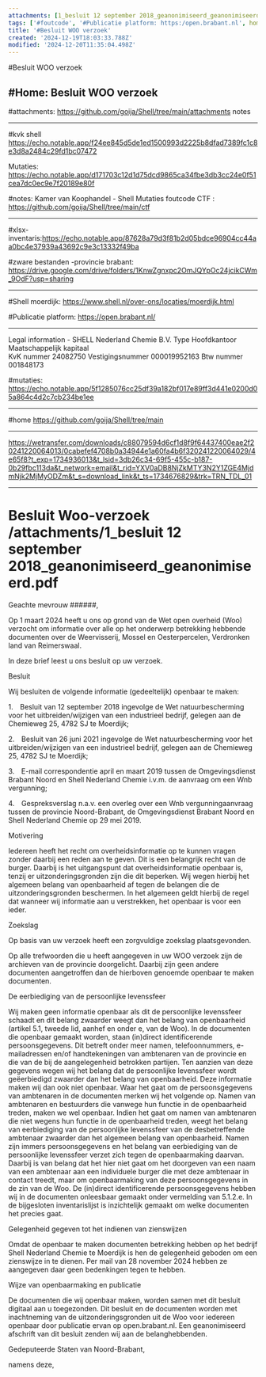 ```yaml
---
attachments: [1_besluit 12 september 2018_geanonimiseerd_geanonimiseerd.pdf, 2_email correspondentie april en maart 2019 ODBN en Shell Nederland Chemie gelakt_geanonimiseerd.pdf.pdf, 3_Gespreksverslag van 12 juni 2019_geanonimiseerd_geanonimiseerd.pdf, 4_Besluit van 26 juni 2021 Wet natuurbescherming - Natura 2000 Chemieweg 25 4782_geanonimiseerd.pdf, Inventaris_38188.xlsx]
tags: ['#foutcode', '#Publicatie platform: https:/open.brabant.nl', home/uservies/Bureaublad/Shell/notes, home/uservies/Bureaublad/Shell/xlsx-inventaris, kvk shell]
title: '#Besluit WOO verzoek'
created: '2024-12-19T18:03:33.788Z'
modified: '2024-12-20T11:35:04.498Z'
---
```


#Besluit WOO verzoek

#Home: Besluit WOO verzoek
--------------------------------------------
#attachments: https://github.com/goija/Shell/tree/main/attachments
notes

------------------------------------------
#kvk shell https://echo.notable.app/f24ee845d5de1ed1500993d2225b8dfad7389fc1c8e3d8a2484c29fd1bc07472

Mutaties: https://echo.notable.app/d171703c12d1d75dcd9865ca34fbe3db3cc24e0f51cea7dc0ec9e7f20189e80f

#notes: 
Kamer van Koophandel - Shell
Mutaties
foutcode 
CTF : https://github.com/goija/Shell/tree/main/ctf

----------------------------------------

#xlsx-inventaris:https://echo.notable.app/87628a79d3f81b2d05bdce96904cc44aa0bc4e37939a43692c9e3c13332f49ba

#zware bestanden -provincie brabant: https://drive.google.com/drive/folders/1KnwZgnxpc2OmJQYpOc24jcikCWm_9OdF?usp=sharing

--------------------------------------------------

#Shell moerdijk: https://www.shell.nl/over-ons/locaties/moerdijk.html

#Publicatie platform: https://open.brabant.nl/

----------------------------------------------------
Legal information - SHELL Nederland Chemie B.V.
Type	Hoofdkantoor
Maatschappelijk kapitaal	
KvK nummer	24082750
Vestigingsnummer	000019952163
Btw nummer	001848173

#mutaties: https://echo.notable.app/5f1285076cc25df39a182bf017e89ff3d441e0200d05a864c4d2c7cb234be1ee

-------------------------------------------------------------

#home https://github.com/goija/Shell/tree/main

----------------------------------------------------------------

https://wetransfer.com/downloads/c88079594d6cf1d8f9f64437400eae2f20241220064013/0cabefef4708b0a34944e1a60fa4b6f320241220064029/4e65f8?t_exp=1734936013&t_lsid=3db26c34-69f5-455c-b187-0b29fbc113da&t_network=email&t_rid=YXV0aDB8NjZkMTY3N2Y1ZGE4MjdmNjk2MjMyODZm&t_s=download_link&t_ts=1734676829&trk=TRN_TDL_01

------------------------------------------------------------

# Besluit Woo-verzoek /attachments/1_besluit 12 september 2018_geanonimiseerd_geanonimiseerd.pdf

Geachte mevrouw ######,

Op 1 maart 2024 heeft u ons op grond van de Wet open overheid (Woo) verzocht om informatie over alle op het onderwerp betrekking hebbende documenten over de Weervisserij, Mossel en Oesterpercelen, Verdronken land van Reimerswaal. 

In deze brief leest u ons besluit op uw verzoek.

Besluit

Wij besluiten de volgende informatie (gedeeltelijk) openbaar te maken: 

1. Besluit van 12 september 2018 ingevolge de Wet natuurbescherming voor het uitbreiden/wijzigen van een industrieel bedrijf, gelegen aan de Chemieweg 25, 4782 SJ te Moerdijk;

2. Besluit van 26 juni 2021 ingevolge de Wet natuurbescherming voor het uitbreiden/wijzigen van een industrieel bedrijf, gelegen aan de Chemieweg 25, 4782 SJ te Moerdijk;

3. E-mail correspondentie april en maart 2019 tussen de Omgevingsdienst Brabant Noord en Shell Nederland Chemie i.v.m. de aanvraag om een Wnb vergunning;

4. Gespreksverslag n.a.v. een overleg over een Wnb vergunningaanvraag tussen de provincie Noord-Brabant, de Omgevingsdienst Brabant Noord en Shell Nederland Chemie op 29 mei 2019.

Motivering 

Iedereen heeft het recht om overheidsinformatie op te kunnen vragen zonder daarbij een reden aan te geven. Dit is een belangrijk recht van de burger. Daarbij is het uitgangspunt dat overheidsinformatie openbaar is, tenzij er uitzonderingsgronden zijn die dit beperken. Wij wegen hierbij het algemeen belang van openbaarheid af tegen de belangen die de uitzonderingsgronden beschermen. In het algemeen geldt hierbij de regel dat wanneer wij informatie aan u verstrekken, het openbaar is voor een ieder. 

Zoekslag

Op basis van uw verzoek heeft een zorgvuldige zoekslag plaatsgevonden. 

Op alle trefwoorden die u heeft aangegeven in uw WOO verzoek zijn de archieven van de provincie doorgelicht. Daarbij zijn geen andere documenten aangetroffen dan de hierboven genoemde openbaar te maken documenten.  

De eerbiediging van de persoonlijke levenssfeer

Wij maken geen informatie openbaar als dit de persoonlijke levenssfeer schaadt en dit belang zwaarder weegt dan het belang van openbaarheid (artikel 5.1, tweede lid, aanhef en onder e, van de Woo).
In de documenten die openbaar gemaakt worden, staan (in)direct identificerende persoonsgegevens. Dit betreft onder meer namen, telefoonnummers, e-mailadressen en/of handtekeningen van ambtenaren van de provincie en die van de bij de aangelegenheid betrokken partijen. Ten aanzien van deze gegevens wegen wij het belang dat de persoonlijke levenssfeer wordt geëerbiedigd zwaarder dan het belang van openbaarheid. Deze informatie maken wij dan ook niet openbaar. Waar het gaat om de persoonsgegevens van ambtenaren in de documenten merken wij het volgende op. Namen van ambtenaren en bestuurders die vanwege hun functie in de openbaarheid treden, maken we wel openbaar. Indien het gaat om namen van ambtenaren die niet wegens hun functie in de openbaarheid treden, weegt het belang van eerbiediging van de persoonlijke levenssfeer van de desbetreffende ambtenaar zwaarder dan het algemeen belang van openbaarheid. Namen zijn immers persoonsgegevens en het belang van eerbiediging van de persoonlijke levenssfeer verzet zich tegen de openbaarmaking daarvan. Daarbij is van belang dat het hier niet gaat om het doorgeven van een naam van een ambtenaar aan een individuele burger die met deze ambtenaar in contact treedt, maar om openbaarmaking van deze persoonsgegevens in de zin van de Woo. 
De (in)direct identificerende persoonsgegevens hebben wij in de documenten onleesbaar gemaakt onder vermelding van 5.1.2.e. In de bijgesloten inventarislijst is inzichtelijk gemaakt om welke documenten het precies gaat.

Gelegenheid gegeven tot het indienen van zienswijzen

Omdat de openbaar te maken documenten betrekking hebben op het bedrijf Shell Nederland Chemie te Moerdijk is hen de gelegenheid geboden om een zienswijze in te dienen. Per mail van 28 november 2024 hebben ze aangegeven daar geen bedenkingen tegen te hebben.

Wijze van openbaarmaking en publicatie

De documenten die wij openbaar maken, worden samen met dit besluit digitaal aan u toegezonden.  Dit besluit en de documenten worden met inachtneming van de uitzonderingsgronden uit de Woo voor iedereen openbaar door publicatie ervan op open.brabant.nl. Een geanonimiseerd afschrift van dit besluit zenden wij aan de belanghebbenden. 


Gedeputeerde Staten van Noord-Brabant,

namens deze,



